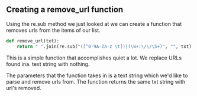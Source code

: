 <!--title={Creating a remove_url function}-->

## Creating a remove_url function

Using the re.sub method we just looked at we can create a function that removes urls from the items of our list.

```python
def remove_url(txt):
    return " ".join(re.sub("([^0-9A-Za-z \t])|(\w+:\/\/\S+)", "", txt).split())
```

This is a simple function that accomplishes quiet a lot. We replace URLs found ina. text string with nothing.

The parameters that the function takes in is a text string which we'd like to parse and remove urls from. The function returns the same txt string with url's removed.



